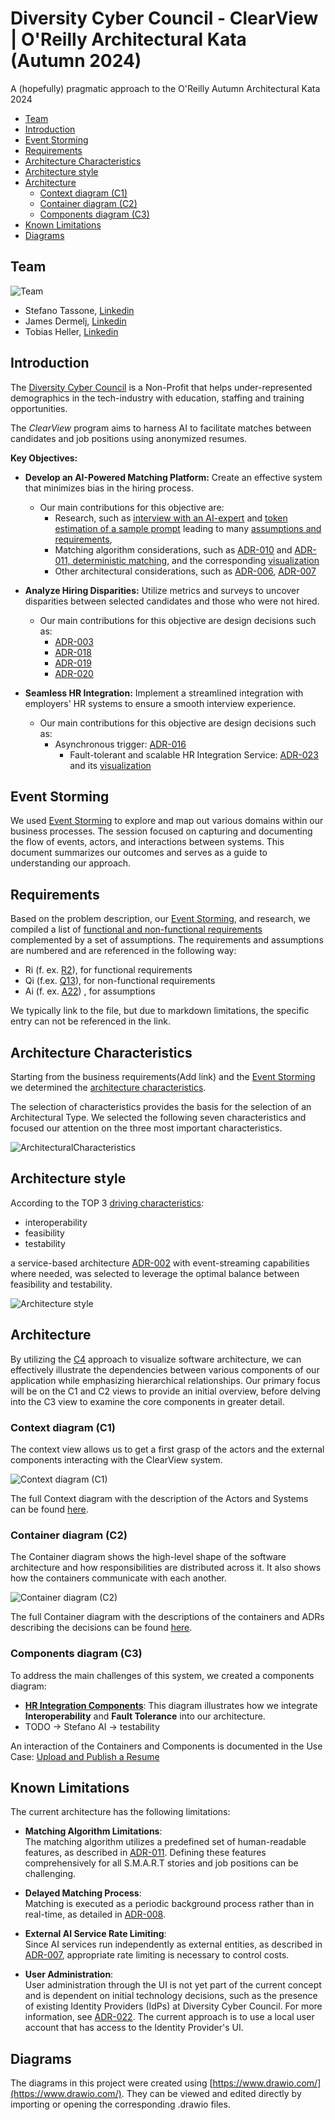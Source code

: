# Diversity Cyber Council - ClearView | O'Reilly Architectural Kata (Autumn 2024)
A (hopefully) pragmatic approach to the O'Reilly Autumn Architectural Kata 2024

- [Team](#team)
- [Introduction](#introduction)
- [Event Storming](#event-storming)
- [Requirements](#requirements)
- [Architecture Characteristics](#architecture-characteristics)
- [Architecture style](#architecture-style)
- [Architecture](#architecture)
  - [Context diagram (C1)](#context-diagram-c1)
  - [Container diagram (C2)](#container-diagram-c2)
  - [Components diagram (C3)](#components-diagram-c3)
- [Known Limitations](#known-limitations)
- [Diagrams](#diagrams)


## Team
![Team](./ArchitectureCharacteristics/images/team.png)

- Stefano Tassone, [Linkedin](https://ch.linkedin.com/in/stefano-tassone)
- James Dermelj, [Linkedin](https://ch.linkedin.com/in/james-dermelj-493446119)
- Tobias Heller, [Linkedin](https://ch.linkedin.com/in/tobias-heller)

## Introduction
The [Diversity Cyber Council](https://www.diversitycybercouncil.com/) is a Non-Profit that helps under-represented demographics in the tech-industry with education, staffing and training opportunities.

The *ClearView* program aims to harness AI to facilitate matches between candidates and job positions using anonymized resumes.

**Key Objectives:**

- **Develop an AI-Powered Matching Platform:** Create an effective system that minimizes bias in the hiring process.
  - Our main contributions for this objective are:
    - Research, such as [interview with an AI-expert](/Requirements/Research/interview-ai-expert.md) and 
    [token estimation of a sample prompt](/Requirements/Research/token-estimation.md) leading to many
    [assumptions and requirements](/Requirements/requirements-and-assumptions.md), 
    - Matching algorithm considerations, such as [ADR-010](/ADR/ADR-010-create-features-from-story-not-resumes.md) and
    [ADR-011, deterministic matching](/ADR/ADR-011-deterministic-matching.md), 
    and the corresponding [visualization](/C4/C3-components-matching.md)
    - Other architectural considerations, such as [ADR-006](/ADR/ADR-006-ai-models-run-on-separate-containers.md),
      [ADR-007](/ADR/ADR-007-use-of-external-llms.md)

- **Analyze Hiring Disparities:** Utilize metrics and surveys to uncover disparities between selected candidates and those who were not hired.
  - Our main contributions for this objective are design decisions such as:
    - [ADR-003](/ADR/ADR-003-batch-for-analytics.md)
    - [ADR-018](/ADR/ADR-018-location-of-survey-triggers.md)
    - [ADR-019](/ADR/ADR-019-data-transmission-for-analytics.md)
    - [ADR-020](/ADR/ADR-020-externalizing-survey-processes.md)
  
- **Seamless HR Integration:** Implement a streamlined integration with employers' HR systems to ensure a smooth interview experience.
  - Our main contributions for this objective are design decisions such as:
    - Asynchronous trigger: [ADR-016](/ADR/ADR-016-matches-published-as-events.md)
      - Fault-tolerant and scalable HR Integration Service: [ADR-023](/ADR/ADR-023-adapters-for-hr-systems.md) and its
      [visualization](/C4/C3-components-hr-integration.md)


## Event Storming
We used [Event Storming](./EventStorming/event_storming.md) to explore and map out various domains within our business processes. The session focused on capturing and documenting the flow of events, actors, and interactions between systems. This document summarizes our outcomes and serves as a guide to understanding our approach.

## Requirements

Based on the problem description, our [Event Storming](./EventStorming/event_storming.md), and research, we compiled a list of [functional
and non-functional requirements](/Requirements/requirements-and-assumptions.md) complemented by a set of assumptions.
The requirements and assumptions are numbered and are referenced in the following way:
- Ri (f. ex. [R2](/Requirements/requirements-and-assumptions.md)), for functional requirements 
- Qi (f.ex. [Q13](/Requirements/requirements-and-assumptions.md)), for non-functional requirements
- Ai (f. ex. [A22](/Requirements/requirements-and-assumptions.md)) , for assumptions

We typically link to the file, but due to markdown limitations, the specific entry can not be referenced in the link.

## Architecture Characteristics
Starting from the business requirements(Add link) and the [Event Storming](./EventStorming/event_storming.md) we determined the [architecture characteristics](/ArchitectureCharacteristics/Characteristics.md).

The selection of characteristics provides the basis for the selection of an Architectural Type. We selected the following seven characteristics and focused our attention on the three most important characteristics.

![ArchitecturalCharacteristics](/ArchitectureCharacteristics/images/architecture-characteristics.png)

## Architecture style
According to the TOP 3 [driving characteristics](/ArchitectureCharacteristics/Characteristics.md):
- interoperability
- feasibility
- testability

a service-based architecture [ADR-002](/ADR/ADR-002-architecture-style.md) with event-streaming capabilities where needed, was selected to leverage the optimal balance between feasibility and testability.

![Architecture style](/ADR/images/ADR-002-architecture-style.png)

## Architecture
By utilizing the [C4](https://c4model.com/) approach to visualize software architecture, we can effectively illustrate the dependencies between various components of our application while emphasizing hierarchical relationships. Our primary focus will be on the C1 and C2 views to provide an initial overview, before delving into the C3 view to examine the core components in greater detail.

###  Context diagram (C1)
The context view allows us to get a first grasp of the actors and the external components interacting with the ClearView system.

![Context diagram  (C1)](/C4/images/C1-Context.png)

The full Context diagram with the description of the Actors and Systems can be found [here](/C4/C1-context.md).


### Container diagram (C2)
The Container diagram shows the high-level shape of the software architecture and how responsibilities are distributed across it. 
It also shows how the containers communicate with each another. 

![Container diagram (C2)](/C4/images/C2-Container.png)

The full Container diagram with the descriptions of the containers and  ADRs describing the decisions can be found [here](/C4/C2-container.md).


### Components diagram (C3)
To address the main challenges of this system, we created a components diagram:

- **[HR Integration Components](/C4/C3-components-hr-integration.md)**: This diagram illustrates how we integrate **Interoperability** and **Fault Tolerance** into our architecture.
- TODO -> Stefano AI -> testability

An interaction of the Containers and Components is documented in the Use Case: [Upload and Publish a Resume](/UseCases/use-case-upload-a-resume.md)

## Known Limitations
The current architecture has the following limitations:

- **Matching Algorithm Limitations**:  
  The matching algorithm utilizes a predefined set of human-readable features, as described in [ADR-011](/ADR/ADR-011-matching-based-on-ai-or-deterministic-methods.md). Defining these features comprehensively for all S.M.A.R.T stories and job positions can be challenging.

- **Delayed Matching Process**:  
  Matching is executed as a periodic background process rather than in real-time, as detailed in [ADR-008](/ADR/ADR-008-ui-reactivity.md).

- **External AI Service Rate Limiting**:  
  Since AI services run independently as external entities, as described in [ADR-007](/ADR/ADR-007-use-of-external-llms.md), appropriate rate limiting is necessary to control costs.

- **User Administration**:  
  User administration through the UI is not yet part of the current concept and is dependent on initial technology decisions, such as the presence of existing Identity Providers (IdPs) at Diversity Cyber Council. For more information, see [ADR-022](/ADR/ADR-022-initial-technology-decisions.md). The current approach is to use a local user account that has access to the Identity Provider's UI.

## Diagrams

The diagrams in this project were created using [https://www.drawio.com/](https://www.drawio.com/). They can be viewed and edited directly by importing or opening the corresponding .drawio files.

